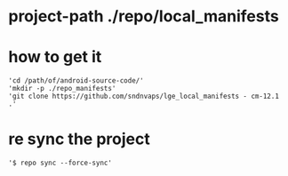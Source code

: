 # project-path ./repo/local_manifests 

# how to get it 
	'cd /path/of/android-source-code/'
	'mkdir -p ./repo_manifests' 
	'git clone https://github.com/sndnvaps/lge_local_manifests - cm-12.1 .'

# re sync the project 

	'$ repo sync --force-sync'




